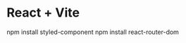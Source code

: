 # React + Vite

 npm install styled-component
 npm install react-router-dom  

<!-- error element: error bubble up...global error page -->
<!-- loader  , fetch the data even before page is render , prefecthing -->
 <!-- set async loader function and make sure it return something -->
 <!-- uselaoder data to acces loader data -->
 <!-- in appjs impoer loader , setup alias then in route where we want to fetch data use loader propert -->